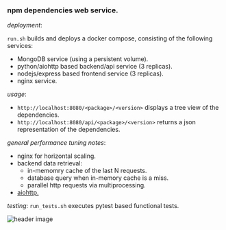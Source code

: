 ### npm dependencies web service.

*deployment*:

```run.sh``` builds and deploys a docker compose, consisting of the following services:

- MongoDB service (using a persistent volume).
- python/aiohttp based backend/api service (3 replicas).
- nodejs/express based frontend service (3 replicas).
- nginx service.

*usage*:
- ```http://localhost:8080/<package>/<version>``` displays a tree view of the dependencies.
- ```http://localhost:8080/api/<package>/<version>``` returns a json representation of the dependencies.

*general performance tuning notes*:
- nginx for horizontal scaling.
- backend data retrieval:
  - in-memomry cache of the last N requests.
  - database query when in-memory cache is a miss.
  - parallel http requests via multiprocessing.
- [aiohttp.](http://y.tsutsumi.io/aiohttp-vs-multithreaded-flask-for-high-io-applications.html)

*testing*:
```run_tests.sh``` executes pytest based functional tests. 

![header image](https://github.com/leongold/dep-view/blob/master/dep-view-demo.png)

